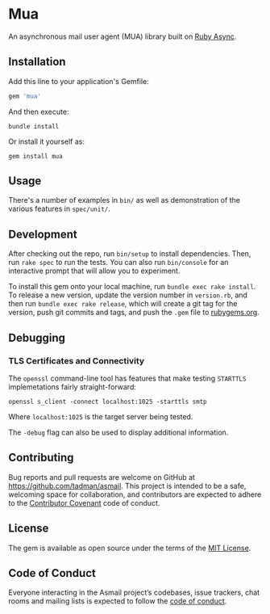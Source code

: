 # Mua

An asynchronous mail user agent (MUA) library built on
[Ruby Async](https://github.com/socketry/async).

## Installation

Add this line to your application's Gemfile:

```ruby
gem 'mua'
```

And then execute:

```shell
bundle install
```

Or install it yourself as:

```shell
gem install mua
```

## Usage

There's a number of examples in `bin/` as well as demonstration of the various
features in `spec/unit/`.

## Development

After checking out the repo, run `bin/setup` to install dependencies. Then,
run `rake spec` to run the tests. You can also run `bin/console` for an
interactive prompt that will allow you to experiment.

To install this gem onto your local machine, run `bundle exec rake install`.
To release a new version, update the version number in `version.rb`, and then
run `bundle exec rake release`, which will create a git tag for the version,
push git commits and tags, and push the `.gem` file to
[rubygems.org](https://rubygems.org).

## Debugging

### TLS Certificates and Connectivity

The `openssl` command-line tool has features that make testing `STARTTLS`
implemetations fairly straight-forward:

```shell
openssl s_client -connect localhost:1025 -starttls smtp
```

Where `localhost:1025` is the target server being tested.

The `-debug` flag can also be used to display additional information.

## Contributing

Bug reports and pull requests are welcome on GitHub at
https://github.com/tadman/asmail. This project is intended to be a safe,
welcoming space for collaboration, and contributors are expected to adhere to
the [Contributor Covenant](http://contributor-covenant.org) code of conduct.

## License

The gem is available as open source under the terms of the
[MIT License](https://opensource.org/licenses/MIT).

## Code of Conduct

Everyone interacting in the Asmail project’s codebases, issue trackers, chat
rooms and mailing lists is expected to follow the
[code of conduct](https://github.com/postageapp/mua/blob/master/CODE_OF_CONDUCT.md).
